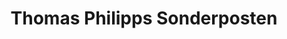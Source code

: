 ---
title: "Thomas Philipps Sonderposten"
url: /buehl/thomas-philipps-sonderposten/
shop: Kramladen
---